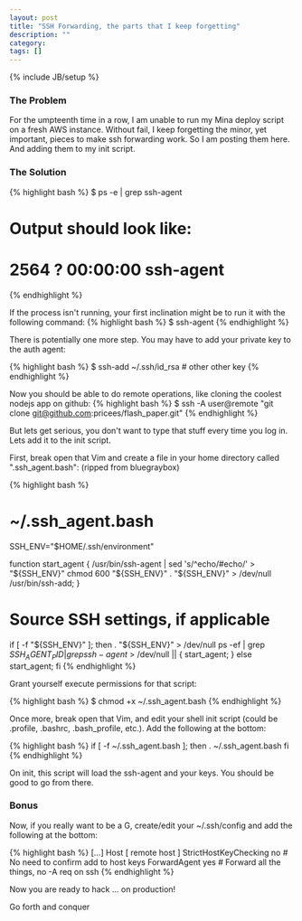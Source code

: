 ```yaml
---
layout: post
title: "SSH Forwarding, the parts that I keep forgetting"
description: ""
category: 
tags: []
---
```

{% include JB/setup %}

### The Problem ###

For the umpteenth time in a row, I am unable to run my Mina deploy script on a
fresh AWS instance.  Without fail, I keep forgetting the minor, yet important, pieces
to make ssh forwarding work.  So I am posting them here. And adding them to my
init script.

### The Solution ###

{% highlight bash %}
$ ps -e | grep ssh-agent
# Output should look like:
# 2564 ?        00:00:00 ssh-agent
{% endhighlight %}

If the process isn't running, your first inclination might be to run it with the
following command:
{% highlight bash %}
$ ssh-agent
{% endhighlight %}

There is potentially one more step. You may have to add your private key to the
auth agent:

{% highlight bash %}
$ ssh-add ~/.ssh/id_rsa   # other other key
{% endhighlight %}

Now you should be able to do remote operations, like cloning the coolest nodejs
app on github:
{% highlight bash %}
$ ssh -A user@remote "git clone git@github.com:pricees/flash_paper.git"
{% endhighlight %}

But lets get serious, you don't want to type that stuff every time you log in. Lets
add it to the init script.

First, break open that Vim and create a file in your home directory called
".ssh_agent.bash": (ripped from bluegraybox)

{% highlight bash  %}
# ~/.ssh_agent.bash
SSH_ENV="$HOME/.ssh/environment"

function start_agent {
    /usr/bin/ssh-agent | sed 's/^echo/#echo/' > "${SSH_ENV}"
    chmod 600 "${SSH_ENV}"
    . "${SSH_ENV}" > /dev/null
    /usr/bin/ssh-add;
}

# Source SSH settings, if applicable
if [ -f "${SSH_ENV}" ]; then
  . "${SSH_ENV}" > /dev/null
  ps -ef | grep ${SSH_AGENT_PID} | grep ssh-agent$ > /dev/null || {
    start_agent;
  }
else
  start_agent;
fi
{% endhighlight %} 

Grant yourself execute permissions for that script:

{% highlight bash %}
$ chmod +x ~/.ssh_agent.bash
{% endhighlight %} 

Once more, break open that Vim, and edit your shell init script (could be
.profile, .bashrc, .bash_profile, etc.).  Add the following at the bottom:

{% highlight bash  %}
if [ -f ~/.ssh_agent.bash ]; then
    . ~/.ssh_agent.bash
fi
{% endhighlight %} 

On init, this script will load the ssh-agent and your keys.  You should be good
to go from there.

### Bonus ###

Now, if you really want to be a G, create/edit your ~/.ssh/config and add the
following at the bottom:

{% highlight bash  %}
[...]
  Host [ remote host ]
    StrictHostKeyChecking no  # No need to confirm add to host keys
    ForwardAgent yes          # Forward all the things, no -A req on ssh
{% endhighlight %} 

Now you are ready to hack ... on production!

Go forth and conquer
